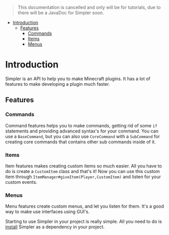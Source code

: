 > This documentation is cancelled and only will be for tutorials, due to there will be a JavaDoc for Simpler soon.

<!-- TOC -->
* [Introduction](#introduction)
  * [Features](#features)
    * [Commands](#commands)
    * [Items](#items)
    * [Menus](#menus)
<!-- TOC -->

# Introduction
Simpler is an API to help you to make Minecraft plugins. It has a lot of features to make developing a plugin much faster.

## Features

### Commands
Command features helps you to make commands, getting rid of some `if` statements and providing advanced syntax's for your command. You can use a `BaseCommand`, but you can also use `CoreCommand` with a `SubCommand` for creating core commands that contains other sub commands inside of it.

### Items
Item features makes creating custom items so much easier. All you have to do is create a `CustomItem` class and that's it! Now you can use this custom item through `ItemManager#giveItem(Player,CustomItem)` and listen for your custom events.

### Menus
Menu features create custom menus, and let you listen for them. It's a good way to make use interfaces using GUI's.


Starting to use Simpler in your project is really simple. All you need to do is [install](Installation.md) Simpler as a dependency in your project.